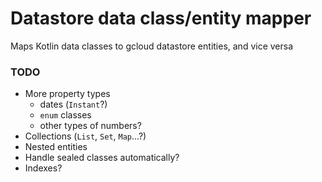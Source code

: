 # Datastore data class/entity mapper

Maps Kotlin data classes to gcloud datastore entities, and vice versa

### TODO

- More property types
  - dates (`Instant`?)
  - `enum` classes
  - other types of numbers?
- Collections (`List`, `Set`, `Map`...?)
- Nested entities
- Handle sealed classes automatically?
- Indexes?
